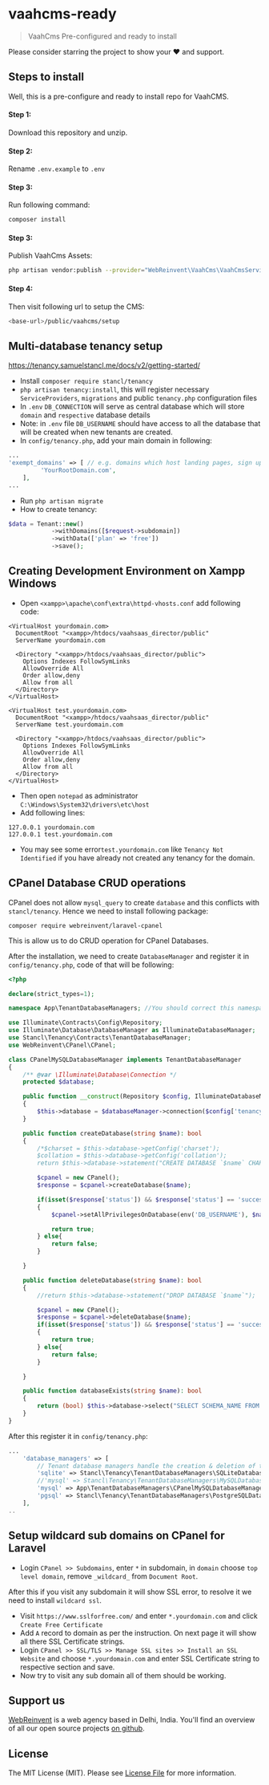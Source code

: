 # vaahcms-ready
> VaahCms Pre-configured and ready to install

Please consider starring the project to show your :heart: and support.


## Steps to install
Well, this is a pre-configure and ready to install repo for VaahCMS.

#### Step 1:
Download this repository and unzip.

#### Step 2:
Rename `.env.example` to `.env`

#### Step 3:
Run following command:
```bash
composer install
```

#### Step 3:
Publish VaahCms Assets:
```bash
php artisan vendor:publish --provider="WebReinvent\VaahCms\VaahCmsServiceProvider" --tag=assets
```

#### Step 4:
Then visit following url to setup the CMS:
```bash
<base-url>/public/vaahcms/setup
```


## Multi-database tenancy setup

https://tenancy.samuelstancl.me/docs/v2/getting-started/

- Install `composer require stancl/tenancy`
- `php artisan tenancy:install`, this will register necessary `ServiceProviders`, `migrations` and public `tenancy.php` configuration files
- In `.env` `DB_CONNECTION` will serve as central database which will store `domain` and `respective` database details
- Note: in `.env` file `DB_USERNAME` should have access to all the database that will be created when new tenants are created.
- In `config/tenancy.php`, add your main domain in following:
```php
...
'exempt_domains' => [ // e.g. domains which host landing pages, sign up pages, etc
         'YourRootDomain.com',
    ],
...
``` 
- Run `php artisan migrate`
- How to create tenancy:
```php
$data = Tenant::new()
            ->withDomains([$request->subdomain])
            ->withData(['plan' => 'free'])
            ->save();
```


## Creating Development Environment on Xampp Windows

- Open `<xampp>\apache\conf\extra\httpd-vhosts.conf` add following code:
```shell
<VirtualHost yourdomain.com>
  DocumentRoot "<xampp>/htdocs/vaahsaas_director/public"
  ServerName yourdomain.com

  <Directory "<xampp>/htdocs/vaahsaas_director/public">
    Options Indexes FollowSymLinks
    AllowOverride All
    Order allow,deny
    Allow from all
  </Directory>
</VirtualHost>

<VirtualHost test.yourdomain.com>
  DocumentRoot "<xampp>/htdocs/vaahsaas_director/public"
  ServerName test.yourdomain.com

  <Directory "<xampp>/htdocs/vaahsaas_director/public">
    Options Indexes FollowSymLinks
    AllowOverride All
    Order allow,deny
    Allow from all
  </Directory>
</VirtualHost>
```

- Then open `notepad` as administrator `C:\Windows\System32\drivers\etc\host`
- Add following lines:
```shell
127.0.0.1 yourdomain.com
127.0.0.1 test.yourdomain.com
```
- You may see some error`test.yourdomain.com` like `Tenancy Not Identified` if you have already 
not created any tenancy for the domain.


## CPanel Database CRUD operations
CPanel does not allow `mysql_query` to create `database` and this conflicts with `stancl/tenancy`.
Hence we need to install following package:
```shell
composer require webreinvent/laravel-cpanel 
```
This is allow us to do CRUD operation for CPanel Databases.

After the installation, we need to create `DatabaseManager` and register it in `config/tenancy.php`, code of that will be following:
```php
<?php

declare(strict_types=1);

namespace App\TenantDatabaseManagers; //You should correct this namespace based on where the file is located

use Illuminate\Contracts\Config\Repository;
use Illuminate\Database\DatabaseManager as IlluminateDatabaseManager;
use Stancl\Tenancy\Contracts\TenantDatabaseManager;
use WebReinvent\CPanel\CPanel;

class CPanelMySQLDatabaseManager implements TenantDatabaseManager
{
    /** @var \Illuminate\Database\Connection */
    protected $database;

    public function __construct(Repository $config, IlluminateDatabaseManager $databaseManager)
    {
        $this->database = $databaseManager->connection($config['tenancy.database_manager_connections.mysql']);
    }

    public function createDatabase(string $name): bool
    {
        /*$charset = $this->database->getConfig('charset');
        $collation = $this->database->getConfig('collation');
        return $this->database->statement("CREATE DATABASE `$name` CHARACTER SET `$charset` COLLATE `$collation`");*/

        $cpanel = new CPanel();
        $response = $cpanel->createDatabase($name);

        if(isset($response['status']) && $response['status'] == 'success')
        {
            $cpanel->setAllPrivilegesOnDatabase(env('DB_USERNAME'), $name);

            return true;
        } else{
            return false;
        }

    }

    public function deleteDatabase(string $name): bool
    {
        //return $this->database->statement("DROP DATABASE `$name`");

        $cpanel = new CPanel();
        $response = $cpanel->deleteDatabase($name);
        if(isset($response['status']) && $response['status'] == 'success')
        {
            return true;
        } else{
            return false;
        }

    }

    public function databaseExists(string $name): bool
    {
        return (bool) $this->database->select("SELECT SCHEMA_NAME FROM INFORMATION_SCHEMA.SCHEMATA WHERE SCHEMA_NAME = '$name'");
    }
}

```

After this register it in `config/tenancy.php`:
```php
...
    'database_managers' => [
        // Tenant database managers handle the creation & deletion of tenant databases.
        'sqlite' => Stancl\Tenancy\TenantDatabaseManagers\SQLiteDatabaseManager::class,
        //'mysql' => Stancl\Tenancy\TenantDatabaseManagers\MySQLDatabaseManager::class, // You should use this for localhost
        'mysql' => App\TenantDatabaseManagers\CPanelMySQLDatabaseManager::class, // Correct the namespace
        'pgsql' => Stancl\Tenancy\TenantDatabaseManagers\PostgreSQLDatabaseManager::class,
    ],
..
```



## Setup wildcard sub domains on CPanel for Laravel

- Login `CPanel >> Subdomains`, enter `*` in subdomain, in `domain` choose `top level domain`, 
remove `_wildcard_` from `Document Root`.

After this if you visit any subdomain it will show SSL error, to resolve it we need to install
`wildcard ssl`. 
- Visit `https://www.sslforfree.com/` and enter `*.yourdomain.com` and click `Create Free Certificate`
- Add `A` record to domain as per the instruction. On next page it will show all there SSL Certificate strings.
- Login `CPanel >> SSL/TLS >> Manage SSL sites >> Install an SSL Website` and choose `*.yourdomain.com` and enter SSL Certificate string to respective section and save.
- Now try to visit any sub domain all of them should be working.

 

## Support us

[WebReinvent](https://www.webreinvent.com) is a web agency based in Delhi, India. You'll find an overview of all our open source projects [on github](https://github.com/webreinvent).

## License

The MIT License (MIT). Please see [License File](LICENSE) for more information.
